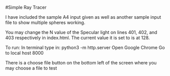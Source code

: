 #Simple Ray Tracer

I have included the sample A4 input given as well as another sample input file to show multiple spheres working.

You may change the N value of the Specular light on lines 401, 402, and 403 respectively in index.html. The current 
    value it is set to is at 128.

To run:
    In terminal type in: 
        python3 -m http.server
        Open Google Chrome
        Go to local host 8000

There is a choose file button on the bottom left of the screen where you may choose a file to test
